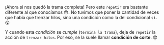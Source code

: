 ¡Ahora sí nos quedó la trama completa! Pero este `repetir` era bastante diferente al que conocíamos :flushed:. No tuvimos que poner la cantidad de veces que había que trenzar hilos, sino una condición como la del condicional `si`. :open_mouth:

Y cuando esta _condición_ se _cumple_ (`termina la trama`), deja de `repetir` la acción de `trenzar hilos`. Por eso, se la suele llamar **condición de corte**. :sunglasses: